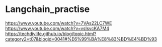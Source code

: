 ﻿# Langchain_practise


https://www.youtube.com/watch?v=7VAs22LC7WE
https://www.youtube.com/watch?v=vsIsvcKA7M4
https://techdiylife.github.io/blog/topic.html?category2=t07&blogid=0041#%E6%99%BA%E8%83%BD%E4%BD%93